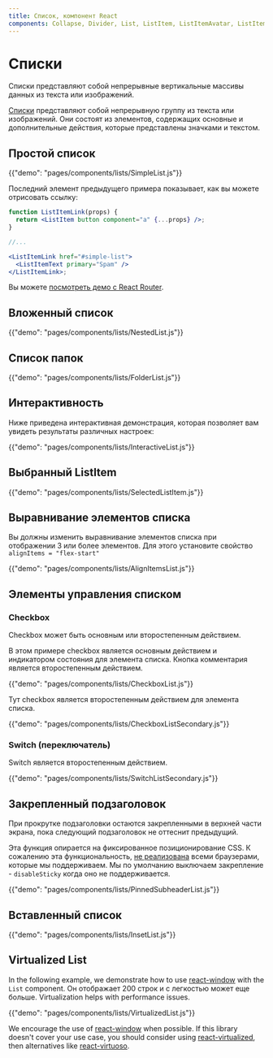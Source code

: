```yaml
---
title: Список, компонент React
components: Collapse, Divider, List, ListItem, ListItemAvatar, ListItemIcon, ListItemSecondaryAction, ListItemText, ListSubheader
---
```


# Списки

<p class="description">Списки представляют собой непрерывные вертикальные массивы данных из текста или изображений.</p>

[Списки](https://material.io/design/components/lists.html) представляют собой непрерывную группу из текста или изображений. Они состоят из элементов, содержащих основные и дополнительные действия, которые представлены значками и текстом.

## Простой список

{{"demo": "pages/components/lists/SimpleList.js"}}

Последний элемент предыдущего примера показывает, как вы можете отрисовать ссылку:

```jsx
function ListItemLink(props) {
  return <ListItem button component="a" {...props} />;
}

//...

<ListItemLink href="#simple-list">
  <ListItemText primary="Spam" />
</ListItemLink>;
```

Вы можете [посмотреть демо с React Router](/guides/composition/#react-router).

## Вложенный список

{{"demo": "pages/components/lists/NestedList.js"}}

## Список папок

{{"demo": "pages/components/lists/FolderList.js"}}

## Интерактивность

Ниже приведена интерактивная демонстрация, которая позволяет вам увидеть результаты различных настроек:

{{"demo": "pages/components/lists/InteractiveList.js"}}

## Выбранный ListItem

{{"demo": "pages/components/lists/SelectedListItem.js"}}

## Выравнивание элементов списка

Вы должны изменить выравнивание элементов списка при отображении 3 или более элементов. Для этого установите свойство `alignItems = "flex-start"`

{{"demo": "pages/components/lists/AlignItemsList.js"}}

## Элементы управления списком

### Checkbox

Checkbox может быть основным или второстепенным действием.

В этом примере checkbox является основным действием и индикатором состояния для элемента списка. Кнопка комментария является второстепенным действием.

{{"demo": "pages/components/lists/CheckboxList.js"}}

Тут checkbox является второстепенным действием для элемента списка.

{{"demo": "pages/components/lists/CheckboxListSecondary.js"}}

### Switch (переключатель)

Switch является второстепенным действием.

{{"demo": "pages/components/lists/SwitchListSecondary.js"}}

## Закрепленный подзаголовок

При прокрутке подзаголовки остаются закрепленными в верхней части экрана, пока следующий подзаголовок не оттеснит предыдущий.

Эта функция опирается на фиксированное позиционирование CSS. К сожалению эта функциональность, [не реализована](https://caniuse.com/#search=sticky) всеми браузерами, которые мы поддерживаем. Мы по умолчанию выключаем закрепление - `disableSticky` когда оно не поддерживается.

{{"demo": "pages/components/lists/PinnedSubheaderList.js"}}

## Вставленный список

{{"demo": "pages/components/lists/InsetList.js"}}

## Virtualized List

In the following example, we demonstrate how to use [react-window](https://github.com/bvaughn/react-window) with the `List` component. Он отображает 200 строк и c легкостью может еще больше. Virtualization helps with performance issues.

{{"demo": "pages/components/lists/VirtualizedList.js"}}

We encourage the use of [react-window](https://github.com/bvaughn/react-window) when possible. If this library doesn't cover your use case, you should consider using [react-virtualized](https://github.com/bvaughn/react-virtualized), then alternatives like [react-virtuoso](https://github.com/petyosi/react-virtuoso).
